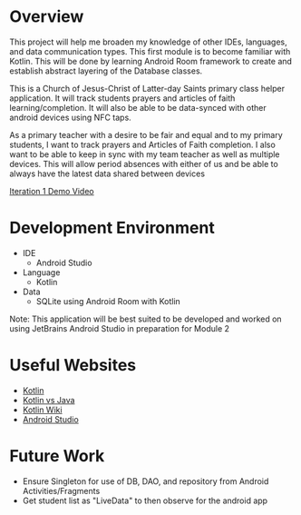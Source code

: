 # Overview

This project will help me broaden my knowledge of other IDEs, languages, and data communication types. This first module is to become familiar with Kotlin. This will be done by learning Android Room framework to create and establish abstract layering of the Database classes.

This is a Church of Jesus-Christ of Latter-day Saints primary class helper application. It will track students prayers and articles of faith learning/completion. It will also be able to be data-synced with other android devices using NFC taps.

As a primary teacher with a desire to be fair and equal and to my primary students, I want to track prayers and Articles of Faith completion. I also want to be able to keep in sync with my team teacher as well as multiple devices. This will allow period absences with either of us and be able to always have the latest data shared between devices

[Iteration 1 Demo Video](https://youtu.be/K70dtaCvdts)

# Development Environment

* IDE
  * Android Studio
* Language
  * Kotlin
* Data
  * SQLite using Android Room with Kotlin

Note: This application will be best suited to be developed and worked on using JetBrains Android Studio in preparation for Module 2

# Useful Websites

* [Kotlin](https://kotlinlang.org/)
* [Kotlin vs Java](https://kotlinlang.org/docs/reference/comparison-to-java.html)
* [Kotlin Wiki](https://en.wikipedia.org/wiki/Kotlin_(programming_language))
* [Android Studio](https://developer.android.com/studio)

# Future Work

- Ensure Singleton for use of DB, DAO, and repository from Android Activities/Fragments 
- Get student list as "LiveData" to then observe for the android app